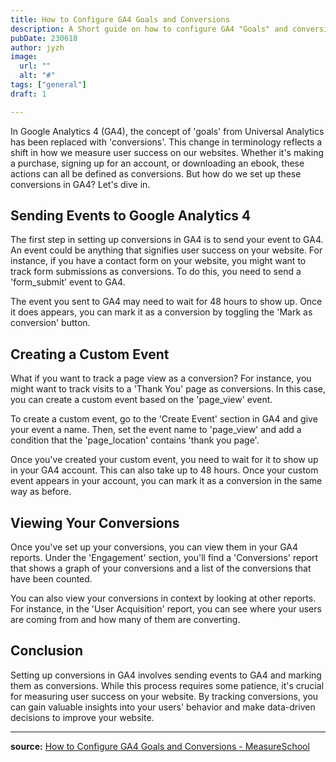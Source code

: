 ```yaml
---
title: How to Configure GA4 Goals and Conversions
description: A Short guide on how to configure GA4 "Goals" and conversion. Setting up custom events and how to view it.
pubDate: 230618 
author: jyzh 
image:
  url: ""
  alt: "#"
tags: ["general"]
draft: 1

---
```


In Google Analytics 4 (GA4), the concept of 'goals' from Universal Analytics has been replaced with 'conversions'. This change in terminology reflects a shift in how we measure user success on our websites. Whether it's making a purchase, signing up for an account, or downloading an ebook, these actions can all be defined as conversions. But how do we set up these conversions in GA4? Let's dive in.

## Sending Events to Google Analytics 4
The first step in setting up conversions in GA4 is to send your event to GA4. An event could be anything that signifies user success on your website. For instance, if you have a contact form on your website, you might want to track form submissions as conversions. To do this, you need to send a 'form_submit' event to GA4.

The event you sent to GA4 may need to wait for 48 hours to show up. Once it does appears, you can mark it as a conversion by toggling the 'Mark as conversion' button.

## Creating a Custom Event
What if you want to track a page view as a conversion? For instance, you might want to track visits to a 'Thank You' page as conversions. In this case, you can create a custom event based on the 'page_view' event.

To create a custom event, go to the 'Create Event' section in GA4 and give your event a name. Then, set the event name to 'page\_view' and add a condition that the 'page\_location' contains 'thank you page'.

Once you've created your custom event, you need to wait for it to show up in your GA4 account. This can also take up to 48 hours. Once your custom event appears in your account, you can mark it as a conversion in the same way as before.

## Viewing Your Conversions
Once you've set up your conversions, you can view them in your GA4 reports. Under the 'Engagement' section, you'll find a 'Conversions' report that shows a graph of your conversions and a list of the conversions that have been counted.

You can also view your conversions in context by looking at other reports. For instance, in the 'User Acquisition' report, you can see where your users are coming from and how many of them are converting.

## Conclusion
Setting up conversions in GA4 involves sending events to GA4 and marking them as conversions. While this process requires some patience, it's crucial for measuring user success on your website. By tracking conversions, you can gain valuable insights into your users' behavior and make data-driven decisions to improve your website.

---

**source:** [How to Configure GA4 Goals and Conversions - MeasureSchool](https://www.youtube.com/watch?v=G-UWyCMnTsU)